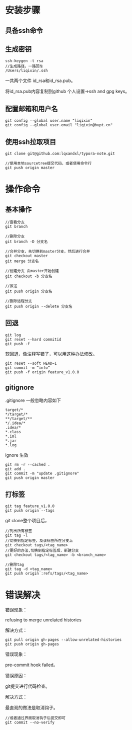 # 安装步骤
## 具备ssh命令

## 生成密钥
```
ssh-keygen -t rsa
//生成路径，一路回车
/Users/liqixin/.ssh
```

一共两个文件
id_rsa和id_rsa.pub。

将id_rsa.pub内容复制到github 个人设置->ssh and gpg keys。

## 配置邮箱和用户名

```
git config --global user.name "liqixin"
git config --global user.email "liqixin@bupt.cn"
```

## 使用ssh拉取项目

```
git clone git@github.com:lqxandxl/typora-note.git

//使用本地sourcetree提交代码，或者使用命令行
git push origin master
```

# 操作命令

## 基本操作

```
//查看分支
git branch

//删除分支
git branch -D 分支名

//合并分支，先切换到master分支，然后进行合并
git checkout master
git merge 分支名

//创建分支 由master开始创建
git checkout -b 分支名

//推送
git push origin 分支名

//删除远程分支
git push origin --delete 分支名
```

## 回退

```
git log
git reset --hard commitid
git push -f
```

软回退，像注释写错了，可以用这种办法修改。

```
git reset --soft HEAD~1
git commit -m “info”
git push -f origin feature_v1.0.0
```

## gitignore

.gitignore 一般忽略内容如下

```
target/*
*/target/*
**/target/**
*/.idea/*
.idea/*
*.class
*.iml
*.jar
*.log
```

ignore 生效

```
git rm -r --cached .
git add .
git commit -m "update .gitignore"
git push origin master
```

## 打标签

```
git tag feature_v1.0.0
git push origin --tags
```

git clone整个项目后，

```
//列出所有标签
git tag -l
//切换到指定标签，及该标签所在分支上
git checkout tags/<tag_name> 
//更好的办法,切换到指定标签后，新建分支
git checkout tags/<tag_name> -b <branch_name>

//删除tag
git tag -d <tag_name>
git push origin :refs/tags/<tag_name>
```



# 错误解决

错误现象：

refusing to merge unrelated histories

解决方式：

```
git pull origin gh-pages --allow-unrelated-histories
git push origin gh-pages
```



错误现象：

pre-commit hook failed。

错误原因：

git提交进行代码检查。

解决方式：

最直观的做法是取消钩子。

```
//或者通过界面取消钩子后提交即可
git commit --no-verify
```

